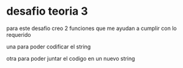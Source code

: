 # desafio teoria 3

para este desafio creo 2 funciones que me ayudan a cumplir con lo requerido

una para poder codificar el string

otra para poder juntar el codigo en un nuevo string